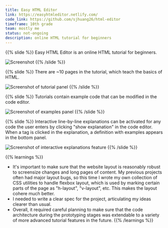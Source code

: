 ```yaml
---
title: Easy HTML Editor
link: https://easyhtmleditor.netlify.com/
code_link: https://github.com/sjhuang26/html-editor
timeframe: 10th grade
team: mostly me
status: not-ongoing
description: online HTML tutorial for beginners
---
```

{{% slide %}}
Easy HTML Editor is an online HTML tutorial for beginners.

![Screenshot](/s/easy-html-editor/screenshot.png)
{{% /slide %}}

{{% slide %}}
There are ~10 pages in the tutorial, which teach the basics of HTML.

![Screenshot of tutorial panel](/s/easy-html-editor/tutorial-panel.png)
{{% /slide %}}

{{% slide %}}
Tutorials contain example code that can be modified in the code editor.

![Screenshot of examples panel](/s/easy-html-editor/examples-panel.png)
{{% /slide %}}

{{% slide %}}
Interactive line-by-line explanations can be activated for any code the user enters by clicking "show explanation" in the code editor. When a tag is clicked in the explanation, a definition with examples appears in the bottom panel.

![Screenshot of interactive explanations feature](/s/easy-html-editor/explanation-panel.png)
{{% /slide %}}

{{% learnings %}}
* It's important to make sure that the website layout is reasonably robust to screensize changes and long pages of content. My previous projects often had major layout bugs, so this time I wrote  my own collection of CSS utilities to handle flexbox layout, which is used by marking certain parts of the page as "h-layout", "v-layout", etc. This makes the layout cohere much better.
* I needed to write a clear spec for the project, articulating my ideas clearer than usual.
* Overall, it required careful planning to make sure that the code architecture during the prototyping stages was extendable to a variety of more advanced tutorial features in the future.
{{% /learnings %}}
